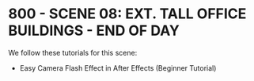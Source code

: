 # 800 - SCENE 08: EXT. TALL OFFICE BUILDINGS - END OF DAY

We follow these tutorials for this scene:

- Easy Camera Flash Effect in After Effects (Beginner Tutorial)
